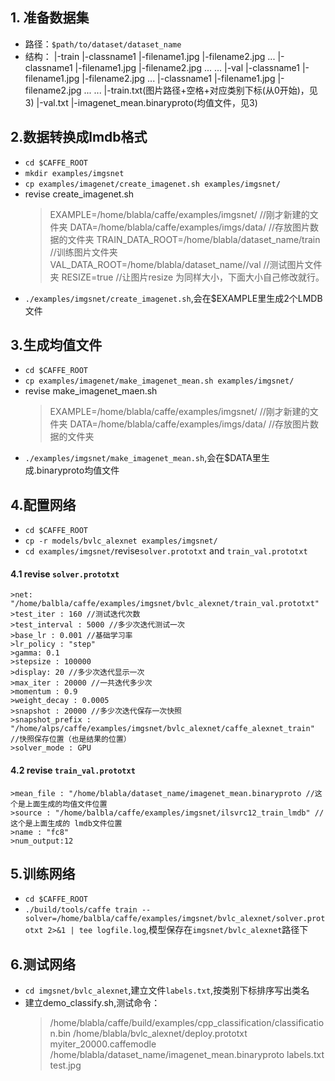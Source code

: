 ## 1. 准备数据集 
* 路径：`$path/to/dataset/dataset_name`
* 结构：
|-train
    |-classname1
        |-filename1.jpg
        |-filename2.jpg
        ...
    |-classname1
        |-filename1.jpg
        |-filename2.jpg
        ...
    ...
|-val
    |-classname1
        |-filename1.jpg
        |-filename2.jpg
        ...
    |-classname1
        |-filename1.jpg
        |-filename2.jpg
        ...
    ...
|-train.txt(图片路径+空格+对应类别下标(从0开始)，见3)
|-val.txt
|-imagenet_mean.binaryproto(均值文件，见3)

## 2.数据转换成lmdb格式  
* `cd $CAFFE_ROOT`
* `mkdir examples/imgsnet`
* `cp examples/imagenet/create_imagenet.sh examples/imgsnet/`
* revise create_imagenet.sh
    >EXAMPLE=/home/blabla/caffe/examples/imgsnet/ //刚才新建的文件夹
    >DATA=/home/blabla/caffe/examples/imgs/data/ //存放图片数据的文件夹
    >TRAIN_DATA_ROOT=/home/blabla/dataset_name/train //训练图片文件夹
    >VAL_DATA_ROOT=/home/blabla/dataset_name//val //测试图片文件夹
    >RESIZE=true //让图片resize 为同样大小，下面大小自己修改就行。 
* `./examples/imgsnet/create_imagenet.sh`,会在$EXAMPLE里生成2个LMDB文件 

## 3.生成均值文件  
* `cd $CAFFE_ROOT`
* `cp examples/imagenet/make_imagenet_mean.sh examples/imgsnet/`
* revise make_imagenet_maen.sh
    >EXAMPLE=/home/blabla/caffe/examples/imgsnet/ //刚才新建的文件夹
    >DATA=/home/blabla/caffe/examples/imgs/data/ //存放图片数据的文件夹
* `./examples/imgsnet/make_imagenet_mean.sh`,会在$DATA里生成.binaryproto均值文件

## 4.配置网络
* `cd $CAFFE_ROOT`
* `cp -r models/bvlc_alexnet examples/imgsnet/`
* `cd examples/imgsnet/`revise`solver.prototxt` and `train_val.prototxt`

#### 4.1 revise `solver.prototxt`
    >net: "/home/balbla/caffe/examples/imgsnet/bvlc_alexnet/train_val.prototxt" 
    >test_iter : 160 //测试迭代次数 
    >test_interval : 5000 //多少次迭代测试一次 
    >base_lr : 0.001 //基础学习率 
    >lr_policy : "step" 
    >gamma: 0.1 
    >stepsize : 100000 
    >display: 20 //多少次迭代显示一次 
    >max_iter : 20000 //一共迭代多少次 
    >momentum : 0.9 
    >weight_decay : 0.0005 
    >snapshot : 20000 //多少次迭代保存一次快照 
    >snapshot_prefix : "/home/alps/caffe/examples/imgsnet/bvlc_alexnet/caffe_alexnet_train" //快照保存位置（也是结果的位置） 
    >solver_mode : GPU

#### 4.2 revise `train_val.prototxt`
    >mean_file : "/home/blabla/dataset_name/imagenet_mean.binaryproto //这个是上面生成的均值文件位置 
    >source : "/home/balbla/caffe/examples/imgsnet/ilsvrc12_train_lmdb" //这个是上面生成的 lmdb文件位置
    >name : "fc8"
    >num_output:12

## 5.训练网络
* `cd $CAFFE_ROOT`
* `./build/tools/caffe train --solver=/home/balbla/caffe/examples/imgsnet/bvlc_alexnet/solver.prototxt 2>&1 | tee logfile.log`,模型保存在`imgsnet/bvlc_alexnet`路径下

## 6.测试网络
* `cd imgsnet/bvlc_alexnet`,建立文件`labels.txt`,按类别下标排序写出类名
* 建立demo_classify.sh,测试命令：
    >/home/blabla/caffe/build/examples/cpp_classification/classification.bin /home/blabla/bvlc_alexnet/deploy.prototxt myiter_20000.caffemodle /home/blabla/dataset_name/imagenet_mean.binaryproto labels.txt test.jpg
